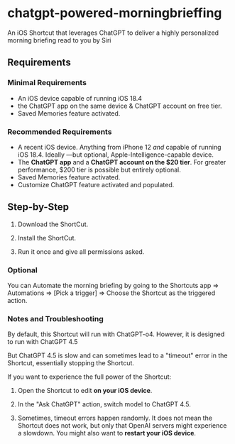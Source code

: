 # chatgpt-powered-morningbrieffing
An iOS Shortcut that leverages ChatGPT to deliver a highly personalized morning briefing read to you by Siri

## Requirements

### Minimal Requirements

- An iOS device capable of running iOS 18.4
- the ChatGPT app on the same device & ChatGPT account on free tier.
- Saved Memories feature activated.

### Recommended Requirements
- A recent iOS device. Anything from iPhone 12 *and* capable of running iOS 18.4. Ideally —but optional, Apple-Intelligence-capable device.
- The **ChatGPT app** and a **ChatGPT account on the $20 tier**. For greater performance, $200 tier is possible but entirely optional.
- Saved Memories feature activated.
- Customize ChatGPT feature activated and populated.

## Step-by-Step

1. Download the ShortCut.

2. Install the ShortCut.

3. Run it once and give all permissions asked.

### Optional

You can Automate the morning briefing by going to the Shortcuts app => Automations => [Pick a trigger] => Choose the Shortcut as the triggered action.

### Notes and Troubleshooting

By default, this Shortcut will run with ChatGPT-o4. However, it is designed to run with ChatGPT 4.5

But ChatGPT 4.5 is slow and can sometimes lead to a "timeout" error in the Shortcut, essentially stopping the Shortcut.

If you want to experience the full power of the Shortcut:

1. Open the Shortcut to edit **on your iOS device**.

2. In the "Ask ChatGPT" action, switch model to ChatGPT 4.5.

3. Sometimes, timeout errors happen randomly. It does not mean the Shortcut does not work, but only that OpenAI servers might experience a slowdown. You might also want to **restart your iOS device**.

